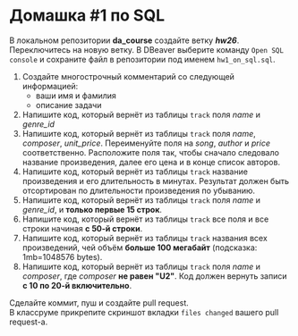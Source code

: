 # Домашка #1 по SQL  

В локальном репозитории **da_course** создайте ветку ***hw26***. Переключитесь на новую ветку. В DBeaver выберите команду `Open SQL console` и сохраните файл в репозитории под именем `hw1_on_sql.sql`.  

1. Создайте многострочный комментарий со следующей информацией:
   * ваши имя и фамилия
   * описание задачи 
2. Напишите код, который вернёт из таблицы `track` поля *name* и *genre_id*
3. Напишите код, который вернёт из таблицы `track` поля *name*, *composer*, *unit_price*. Переименуйте поля на *song*, *author* и *price* соответственно. Расположите поля так, чтобы сначало следовало название произведения, далее его цена и в конце список авторов.
5. Напишите код, который вернёт из таблицы `track` название произведения и его длительность в минутах. Результат должен быть отсортирован по длительности произведения по убыванию.
6. Напишите код, который вернёт из таблицы `track` поля *name* и *genre_id*, и **только первые 15 строк**.
7. Напишите код, который вернёт из таблицы `track` все поля и все строки начиная **с 50-й строки**.
8. Напишите код, который вернёт из таблицы `track` названия всех произведений, чей объём **больше 100 мегабайт** (подсказка: 1mb=1048576 bytes).
9. Напишите код, который вернёт из таблицы `track` поля *name* и *composer*, где *composer* **не равен "U2"**. Код должен вернуть записи **с 10 по 20-й включительно**.

Сделайте коммит, пуш и создайте pull request.  
В классруме прикрепите скриншот вкладки `files changed` вашего pull request-а.
